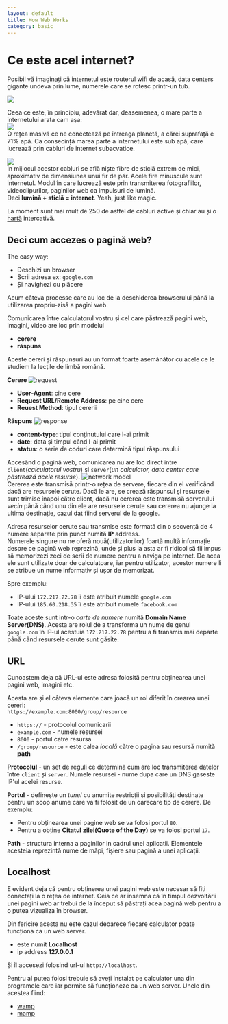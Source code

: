 ```yaml
---
layout: default
title: How Web Works
category: basic
---
```




# Ce este acel internet?

Posibil vă imaginați că internetul este routerul wifi de acasă, data centers gigante undeva prin lume, numerele care se rotesc printr-un tub.

![](/images/hww/the-internet-imagined.jpg)   


Ceea ce este, în principiu, adevărat dar, deasemenea, o mare parte a internetului arata cam așa:   
![](/images/hww/the-internet.jpg)   
O rețea masivă ce ne conectează pe întreaga planetă, a cărei suprafață e 71% apă. Ca consecință marea parte a internetului este sub apă, care lucrează prin cabluri de internet subacvatice.

![](/images/hww/cable.jpg)  
În mijlocul acestor cabluri se află niște fibre de sticlă extrem de mici, aproximativ de dimensiunea unui fir de păr. Acele fire minuscule sunt internetul. Modul în care lucrează este prin transmiterea fotografiilor, videoclipurilor, paginilor web ca impulsuri de lumină.   
Deci **lumină + sticlă = internet**. Yeah, just like magic.

La moment sunt mai mult de 250 de astfel de cabluri active și chiar au și o [hartă](http://submarine-cable-map-2015.telegeography.com/) intercativă.



## Deci cum accezes o pagină web?

The easy way:   
- Deschizi un browser
- Scrii adresa ex: `google.com`
- Și navighezi cu plăcere

Acum câteva processe care au loc de la deschiderea browserului până la utilizarea propriu-zisă a pagini web.

Comunicarea între calculatorul vostru și cel care păstrează pagini web, imagini, video are loc prin modelul    
- **cerere**
- **răspuns**

Aceste cereri și răspunsuri au un format foarte asemănător cu acele ce le studiem la lecțile de limbă română.

**Cerere**
![request](/images/hww/request.jpg)
- **User-Agent**: cine cere
- **Request URL/Remote Address**: pe cine cere
- **Reuest Method**: tipul cererii

**Răspuns**
![response](/images/hww/response.jpg)
- **content-type**: tipul conținutului care l-ai primit
- **date**: data și timpul când l-ai primit
- **status**: o serie de coduri care determină tipul răspunsului


Accesând o pagină web, comunicarea nu are loc direct intre `client`(*calculatorul vostru*) și `server`(*un calculator, data center care păstrează acele resurse*).
![network model](/images/hww/network.jpg)   
Cererea este transmisă printr-o rețea de servere, fiecare din el verificând dacă are resursele cerute. Dacă le are, se crează răspunsul și resursele sunt trimise înapoi către client, dacă nu cererea este transmisă serverului *vecin* până când unu din ele are resursele cerute sau cererea nu ajunge la ultima destinație, cazul dat fiind serverul de la google.

Adresa resurselor cerute sau transmise este formată din o secvență de 4 numere separate prin punct numită **IP** address.   
Numerele singure nu ne oferă nouă(utilizatorilor) foartă multă informație despre ce pagină web reprezină, unde și plus la asta ar fi ridicol să fii impus să memorizezi zeci de serii de numere pentru a naviga pe internet. De acea ele sunt utilizate doar de calculatoare, iar pentru utilizator, acestor numere li se atribue un nume informativ și ușor de memorizat.

Spre exemplu:
- IP-ului `172.217.22.78` îi este atribuit numele `google.com`
- IP-ului `185.60.218.35` îi este atribuit numele `facebook.com`

Toate aceste sunt intr-o *carte de numere* numită **Domain Name Server(DNS)**. Acesta are rolul de a transforma un nume de genul `google.com` în IP-ul acestuia `172.217.22.78` pentru a fi transmis mai departe până când resursele cerute sunt găsite.

## URL

Cunoaștem deja că URL-ul este adresa folosită pentru obținearea unei pagini web, imagini etc. 

Acesta are și el câteva elemente care joacă un rol diferit în crearea unei cereri:   
`https://example.com:8000/group/resource`

* `https://` - protocolul comunicarii
* `example.com` - numele resursei
* `8000` - portul catre resursa
* `/group/resource` - este calea *locală* către o pagina sau resursă numită **path**

**Protocolul** - un set de reguli ce determină cum are loc transmiterea datelor între `client` și `server`.
Numele resursei - nume dupa care un DNS gaseste IP'ul acelei resurse.

**Portul** - definește un *tunel* cu anumite restricții și posibilități destinate pentru un scop anume care va fi folosit de un oarecare tip de cerere. De exemplu:  
- Pentru obținearea unei pagine web se va folosi portul `80`.   
- Pentru a obține **Citatul zilei(Quote of the Day)** se va folosi portul `17`.

**Path** - structura interna a paginilor in cadrul unei aplicatii. Elementele acesteia reprezintă nume de măpi, fișiere sau pagină a unei aplicații.

## Localhost

E evident deja că pentru obținerea unei pagini web este necesar să fiți conectați la o rețea de internet. Ceia ce ar însemna că în timpul dezvoltării unei pagini web ar trebui de la început să păstrați acea pagină web pentru a o putea vizualiza în browser.

Din fericire acesta nu este cazul deoarece fiecare calculator poate funcționa ca un web server.
- este numit **Localhost**
- ip address **127.0.0.1**

Și îl accesezi folosind url-ul `http://localhost`.

Pentru al putea folosi trebuie să aveți instalat pe calculator una din programele care iar permite să funcționeze ca un web server.
Unele din acestea fiind:
- [wamp](http://www.wampserver.com/en/)
- [mamp](https://www.mamp.info/en/)
